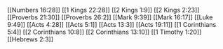 [[Numbers 16:28]]
[[1 Kings 22:28]]
[[2 Kings 1:9]]
[[2 Kings 2:23]]
[[Proverbs 21:30]]
[[Proverbs 26:2]]
[[Mark 9:39]]
[[Mark 16:17]]
[[Luke 9:49]]
[[Acts 4:28]]
[[Acts 5:1]]
[[Acts 13:3]]
[[Acts 19:11]]
[[1 Corinthians 5:4]]
[[2 Corinthians 10:8]]
[[2 Corinthians 13:10]]
[[1 Timothy 1:20]]
[[Hebrews 2:3]]
